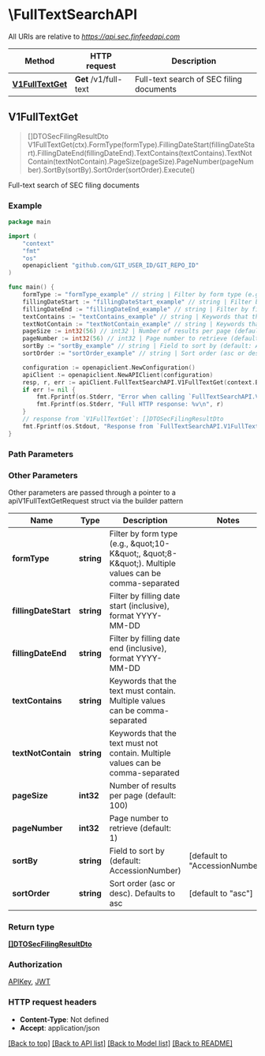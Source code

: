 # \FullTextSearchAPI

All URIs are relative to *https://api.sec.finfeedapi.com*

Method | HTTP request | Description
------------- | ------------- | -------------
[**V1FullTextGet**](FullTextSearchAPI.md#V1FullTextGet) | **Get** /v1/full-text | Full-text search of SEC filing documents



## V1FullTextGet

> []DTOSecFilingResultDto V1FullTextGet(ctx).FormType(formType).FillingDateStart(fillingDateStart).FillingDateEnd(fillingDateEnd).TextContains(textContains).TextNotContain(textNotContain).PageSize(pageSize).PageNumber(pageNumber).SortBy(sortBy).SortOrder(sortOrder).Execute()

Full-text search of SEC filing documents



### Example

```go
package main

import (
	"context"
	"fmt"
	"os"
	openapiclient "github.com/GIT_USER_ID/GIT_REPO_ID"
)

func main() {
	formType := "formType_example" // string | Filter by form type (e.g., \"10-K\", \"8-K\"). Multiple values can be comma-separated (optional)
	fillingDateStart := "fillingDateStart_example" // string | Filter by filling date start (inclusive), format YYYY-MM-DD (optional)
	fillingDateEnd := "fillingDateEnd_example" // string | Filter by filling date end (inclusive), format YYYY-MM-DD (optional)
	textContains := "textContains_example" // string | Keywords that the text must contain. Multiple values can be comma-separated (optional)
	textNotContain := "textNotContain_example" // string | Keywords that the text must not contain. Multiple values can be comma-separated (optional)
	pageSize := int32(56) // int32 | Number of results per page (default: 100) (optional)
	pageNumber := int32(56) // int32 | Page number to retrieve (default: 1) (optional)
	sortBy := "sortBy_example" // string | Field to sort by (default: AccessionNumber) (optional) (default to "AccessionNumber")
	sortOrder := "sortOrder_example" // string | Sort order (asc or desc). Defaults to asc (optional) (default to "asc")

	configuration := openapiclient.NewConfiguration()
	apiClient := openapiclient.NewAPIClient(configuration)
	resp, r, err := apiClient.FullTextSearchAPI.V1FullTextGet(context.Background()).FormType(formType).FillingDateStart(fillingDateStart).FillingDateEnd(fillingDateEnd).TextContains(textContains).TextNotContain(textNotContain).PageSize(pageSize).PageNumber(pageNumber).SortBy(sortBy).SortOrder(sortOrder).Execute()
	if err != nil {
		fmt.Fprintf(os.Stderr, "Error when calling `FullTextSearchAPI.V1FullTextGet``: %v\n", err)
		fmt.Fprintf(os.Stderr, "Full HTTP response: %v\n", r)
	}
	// response from `V1FullTextGet`: []DTOSecFilingResultDto
	fmt.Fprintf(os.Stdout, "Response from `FullTextSearchAPI.V1FullTextGet`: %v\n", resp)
}
```

### Path Parameters



### Other Parameters

Other parameters are passed through a pointer to a apiV1FullTextGetRequest struct via the builder pattern


Name | Type | Description  | Notes
------------- | ------------- | ------------- | -------------
 **formType** | **string** | Filter by form type (e.g., \&quot;10-K\&quot;, \&quot;8-K\&quot;). Multiple values can be comma-separated | 
 **fillingDateStart** | **string** | Filter by filling date start (inclusive), format YYYY-MM-DD | 
 **fillingDateEnd** | **string** | Filter by filling date end (inclusive), format YYYY-MM-DD | 
 **textContains** | **string** | Keywords that the text must contain. Multiple values can be comma-separated | 
 **textNotContain** | **string** | Keywords that the text must not contain. Multiple values can be comma-separated | 
 **pageSize** | **int32** | Number of results per page (default: 100) | 
 **pageNumber** | **int32** | Page number to retrieve (default: 1) | 
 **sortBy** | **string** | Field to sort by (default: AccessionNumber) | [default to &quot;AccessionNumber&quot;]
 **sortOrder** | **string** | Sort order (asc or desc). Defaults to asc | [default to &quot;asc&quot;]

### Return type

[**[]DTOSecFilingResultDto**](DTOSecFilingResultDto.md)

### Authorization

[APIKey](../README.md#APIKey), [JWT](../README.md#JWT)

### HTTP request headers

- **Content-Type**: Not defined
- **Accept**: application/json

[[Back to top]](#) [[Back to API list]](../README.md#documentation-for-api-endpoints)
[[Back to Model list]](../README.md#documentation-for-models)
[[Back to README]](../README.md)

